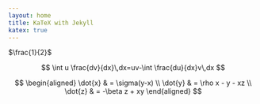 ```yaml
---
layout: home
title: KaTeX with Jekyll
katex: true
---
```


$\frac{1}{2}$

$$ \int u \frac{dv}{dx}\,dx=uv-\int \frac{du}{dx}v\,dx $$

$$
\begin{aligned}
\dot{x} & = \sigma(y-x) \\
\dot{y} & = \rho x - y - xz \\
\dot{z} & = -\beta z + xy
\end{aligned}
$$